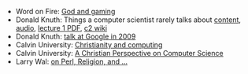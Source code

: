 * Word on Fire: [God and gaming](https://youtube.com/playlist?list=PL-qxMAIuRCZmduypW8ISACkY0Ac-NTgcX)
* Donald Knuth: Things a computer scientist rarely talks about [content](http://web.mit.edu/jmorzins/www/knuth/gac.html), [audio](https://www-cs-faculty.stanford.edu/~knuth/things.html), [lecture 1 PDF](https://web.stanford.edu/group/cslipublications/cslipublications/pdf/1575863278.pdf), [c2 wiki](https://wiki.c2.com/?DonKnuthMitLectures)
* Donald Knuth: [talk at Google in 2009](https://www.youtube.com/watch?v=JPpk-1btGZk)
* Calvin University: [Christianity and computing](https://computing.calvin.edu/documents/christianity-and-computing.html)
* Calvin University: [A Christian Perspective on Computer Science](https://sites.calvin.edu/derek/perspective.html)
* Larry Wal: [on Perl, Religion, and ...](https://interviews.slashdot.org/story/02/09/06/1343222/larry-wall-on-perl-religion-and)
